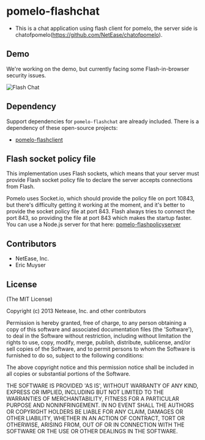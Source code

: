 pomelo-flashchat
==================

* This is a chat application using flash client for pomelo, the server side is chatofpomelo(https://github.com/NetEase/chatofpomelo).

## Demo

We're working on the demo, but currently facing some Flash-in-browser security issues.

![Flash Chat](https://dl.dropbox.com/u/58484258/pomelo-flashchat.jpg)

## Dependency

Support dependencies for `pomelo-flashchat` are already included. There is a dependency of these open-source projects:

* [pomelo-flashclient](https://github.com/stokegames/pomelo-flashclient)

## Flash socket policy file

This implementation uses Flash sockets, which means that your server must provide Flash socket policy file to declare the server accepts connections from Flash.

Pomelo uses Socket.io, which should provide the policy file on port 10843, but there's difficulty getting it working at the moment, and it's better to provide the socket policy file at port 843. Flash always tries to connect the port 843, so providing the file at port 843 which makes the startup faster. You can use a Node.js server for that here: [pomelo-flashpolicyserver](https://github.com/stokegames/pomelo-flashpolicyserver)

## Contributors
* NetEase, Inc.
* Eric Muyser

## License

(The MIT License)

Copyright (c) 2013 Netease, Inc. and other contributors

Permission is hereby granted, free of charge, to any person obtaining a copy of this software and associated documentation files (the 'Software'), to deal in the Software without restriction, including without limitation the rights to use, copy, modify, merge, publish, distribute, sublicense, and/or sell copies of the Software, and to permit persons to whom the Software is furnished to do so, subject to the following conditions:

The above copyright notice and this permission notice shall be included in all copies or substantial portions of the Software.

THE SOFTWARE IS PROVIDED 'AS IS', WITHOUT WARRANTY OF ANY KIND, EXPRESS OR IMPLIED, INCLUDING BUT NOT LIMITED TO THE WARRANTIES OF MERCHANTABILITY, FITNESS FOR A PARTICULAR PURPOSE AND NONINFRINGEMENT. IN NO EVENT SHALL THE AUTHORS OR COPYRIGHT HOLDERS BE LIABLE FOR ANY CLAIM, DAMAGES OR OTHER LIABILITY, WHETHER IN AN ACTION OF CONTRACT, TORT OR OTHERWISE, ARISING FROM, OUT OF OR IN CONNECTION WITH THE SOFTWARE OR THE USE OR OTHER DEALINGS IN THE SOFTWARE.
